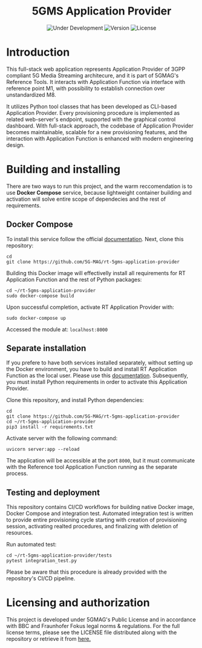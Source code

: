 <h1 align="center">5GMS Application Provider</h1>
<p align="center">
  <img src="https://img.shields.io/badge/Status-Under_Development-yellow" alt="Under Development">
  <img src="https://img.shields.io/github/v/tag/5G-MAG/rt-5gms-application-function?label=version" alt="Version">
  <img src="https://img.shields.io/badge/License-5G--MAG%20Public%20License%20(v1.0)-blue" alt="License">
</p>

# Introduction
This full-stack web application represents Application Provider of 3GPP compliant 5G Media Streaming architecure, and it is part of 5GMAG's Reference Tools. It interacts with Application Function via interface with reference point M1, with possibility to establish connection over unstandardized M8.

It utilizes Python tool classes that has been developed as CLI-based Application Provider. Every provisioning procedure is implemented as related web-server's endpoint, supported with the graphical control dashboard. With full-stack approach, the codebase of Application Provider becomes maintainable, scalable for a new provisioning features, and the interaction with Application Function is enhanced with modern engineering design.

# Building and installing
There are two ways to run this project, and the warm reccomendation is to use **Docker Compose** service, because lightweight container building and activation will solve entire scope of dependecies and the rest of requirements.

## Docker Compose
To install this service follow the official [documentation](https://docs.docker.com/compose/install/). Next, clone this repository:
```
cd
git clone https://github.com/5G-MAG/rt-5gms-application-provider
```

Building this Docker image will effectivelly install all requirements for RT Application Function and the rest of Python packages:
```
cd ~/rt-5gms-application-provider
sudo docker-compose build
```

Upon successful completion, activate RT Application Provider with:
```
sudo docker-compose up
```

Accessed the module at: `localhost:8000`

## Separate installation
If you prefere to have both services installed separately, without setting up the Docker environment, you have to build and install RT Application Function as the local user. Please use this [documentation](https://github.com/5G-MAG/rt-5gms-application-function/wiki/Testing-as-a-Local-User). Subsequently, you must install Python requirements in order to activate this Application Provider.

Clone this repository, and install Python dependencies:
```
cd
git clone https://github.com/5G-MAG/rt-5gms-application-provider
cd ~/rt-5gms-application-provider
pip3 install -r requirements.txt
```

Activate server with the following command:
```
uvicorn server:app --reload
```
The application will be accessible at the port `8000`, but it must communicate with the Reference tool Application Function running as the separate process.

## Testing and deployment
This repository contains CI/CD workflows for building native Docker image, Docker Compose and integration test. Automated integration test is written to provide entire provisioning cycle starting with creation of provisioning session, activating realted procedures, and finalizing with deletion of resources. 

Run automated test:
```
cd ~/rt-5gms-application-provider/tests
pytest integration_test.py
```
Please be aware that this procedure is already provided with the repository's CI/CD pipeline. 

# Licensing and authorization
This project is developed under 5GMAG's Public License and in accordance with BBC and Fraunhofer Fokus legal norms & regulations. For the full license terms, please see the LICENSE file distributed along with the repository or retrieve it from [here.](https://drive.google.com/file/d/1cinCiA778IErENZ3JN52VFW-1ffHpx7Z/view)
